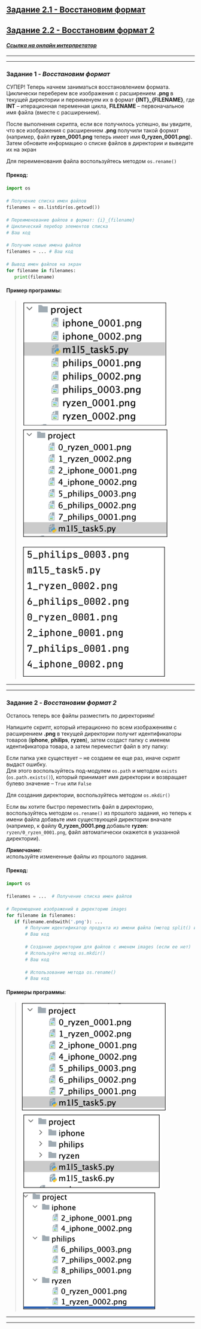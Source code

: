 ## [Задание 2.1 - Восстановим формат](#task_1)
## [Задание 2.2 - Восстановим формат 2](#task_2)

#### [_Ссылка на онлайн интерпретатор_](https://www.online-python.com/)
_________________________________________
_________________________________________

### Задание 1 - _Восстановим формат_ <a name="task_1"></a>
СУПЕР! Теперь начнем заниматься восстановлением формата.  
Циклически переберем все изображения с расширением **.png** в текущей директории и 
переименуем их в формат **{INT}_{FILENAME}**, где **INT** – итерационная переменная цикла,
**FILENAME** – первоначальное имя файла (вместе с расширением).

После выполнения скрипта, если все получилось успешно, вы увидите, 
что все изображения с расширением **.png** получили такой формат 
(например, файл **ryzen_0001.png** теперь имеет имя **0_ryzen_0001.png**). 
Затем обновите информацию о списке файлов в директории и выведите их на экран

Для переименования файла воспользуйтесь методом `os.rename()`


#### Прекод:
```python
import os

# Получение списка имен файлов
filenames = os.listdir(os.getcwd())

# Переименование файлов в формат: {i}_{filename}
# Циклический перебор элементов списка
# Ваш код

# Получим новые имена файлов
filenames = ... # Ваш код

# Вывод имен файлов на экран
for filename in filenames:
   print(filename)
```

#### Пример программы:
> ![alt](images/task_2_1a.png)
> ![alt](images/task_2_1b.png)
> 
> ![alt](images/task_2_1c.png)

_________________________________________
_________________________________________
### Задание 2 - _Восстановим формат 2_<a name="task_2"></a>
Осталось теперь все файлы разместить по директориям!

Напишите скрипт, который итерационно по всем изображениям с расширением **.png** в 
текущей директории получит идентификаторы товаров (**iphone**, **philips**, **ryzen**), 
затем создаст папку с именем идентификатора товара, а затем переместит файл в эту папку:

Если папка уже существует – не создаем ее еще раз, иначе скрипт выдаст ошибку.  
Для этого воспользуйтесь под-модулем `os.path` и методом `exists` (`os.path.exists()`), 
который принимает имя директории и возвращает булево значение – `True` или `False`

Для создания директории, воспользуйтесь методом `os.mkdir()`

Если вы хотите быстро переместить файл в директорию, воспользуйтесь методом `os.rename()` 
из прошлого задания, но теперь к имени файла добавьте имя существующей директории 
вначале (например, к файлу **0_ryzen_0001.png** добавьте **ryzen**: `ryzen/0_ryzen_0001.png`, 
файл автоматически окажется в указанной директории).

_**Примечание:**_  
используйте измененные файлы из прошлого задания.


#### Прекод:
```python
import os

filenames = ...  # Получение списка имен файлов

# Перемещение изображений в директорию images
for filename in filenames:
   if filename.endswith('.png'): ...
       # Получим идентификатор продукта из имени файла (метод split() и символ для среза)
       # Ваш код

       # Создание директории для файлов с именем images (если ее нет)
       # Используйте метод os.mkdir()
       # Ваш код

       # Использование метода os.rename()
       # Ваш код
```

#### Примеры программы:
> ![alt](images/task_2_2a.png)
> ![alt](images/task_2_2b.png)
> ![alt](images/task_2_2c.png)

_________________________________________
_________________________________________
